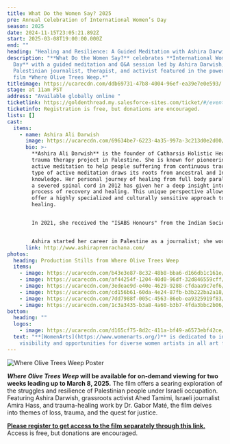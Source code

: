 ```yaml
---
title: What Do the Women Say? 2025
pre: Annual Celebration of International Women’s Day
season: 2025
date: 2024-11-15T23:05:21.892Z
start: 2025-03-08T19:00:00.000Z
end: ""
heading: "Healing and Resilience: A Guided Meditation with Ashira Darwish"
description: "**What Do the Women Say?** celebrates **International Women’s
  Day** with a guided meditation and Q&A session led by Ashira Darwish, a
  Palestinian journalist, therapist, and activist featured in the powerful
  film *Where Olive Trees Weep.*"
titleimage: https://ucarecdn.com/ddb69731-47b8-4004-96ef-ea39e7e0e593/
stage: at 11am PST
address: "Available globally online "
ticketlink: https://goldenthread.my.salesforce-sites.com/ticket/#/events/a0SRh000006rg45MAA
ticketinfo: Registration is free, but donations are encouraged.
lists: []
cast:
  items:
    - name: Ashira Ali Darwish
      image: https://ucarecdn.com/69634be7-6223-4a35-997a-3c213d0e2d00/
      bio: >-
        **Ashira Ali Darwish** is the founder of Catharsis Holistic Healing, a
        trauma therapy project in Palestine. She is known for pioneering Sufi
        active meditation to help people suffering from continuous trauma. This
        type of active meditation draws its roots from ancestral and Indigenous
        knowledge. Her personal journey of healing from full body paralysis with
        a severed spinal cord in 2012 has given her a deep insight into the
        process of recovery and healing. This unique perspective allows her to
        offer a highly specialized and culturally sensitive approach to trauma
        healing.


        In 2021, she received the "ISABS Honours" from the Indian Society for Applied Behavioural Science for her contribution to positive societal transformation through the application of behavioral science principles and practices. 


        Ashira started her career in Palestine as a journalist; she worked for 15 years as TV & Radio journalist and researcher for the BBC, Amnesty International and Human Rights Watch.
      link: http://www.ashirapremrachana.com/
photos:
  heading: Production Stills from Where Olive Trees Weep
  items:
    - image: https://ucarecdn.com/b43e3e87-8c32-48b8-bba6-d166db1c161e/
    - image: https://ucarecdn.com/af44254f-1204-40d0-96df-32d846559cff/
    - image: https://ucarecdn.com/3edeae9d-e40e-4629-9288-cfdaaa9c7ef6/
    - image: https://ucarecdn.com/cd156b61-60da-4e24-87fb-b3b222ba2a18/
    - image: https://ucarecdn.com/7dd7988f-005c-4563-86eb-ea9325919f83/
    - image: https://ucarecdn.com/1c3a3435-b3a8-4a60-b3b7-4fda3bbc2b06/
bottom:
  heading: ""
  logos:
    - image: https://ucarecdn.com/d165cf75-8d2c-411a-bf49-a6573ebf42ce/
  text: "**[W﻿omenArts](https://www.womenarts.org/)** is dedicated to increasing
    visibility and opportunities for diverse women artists in all art forms."
---
```

![Where Olive Trees Weep Poster](https://ucarecdn.com/72aacbf6-01eb-4564-a47d-1a22cd75fe01/)

***Where Olive Trees Weep* will be available for on-demand viewing for two weeks leading up to March 8, 2025.** The film offers a searing exploration of the struggles and resilience of Palestinian people under Israeli occupation. Featuring Ashira Darwish, grassroots activist Ahed Tamimi, Israeli journalist Amira Hass, and trauma-healing work by Dr. Gabor Maté, the film delves into themes of loss, trauma, and the quest for justice.

**[Please register to get access to the film separately through this link.](https://whereolivetreesweep.com/?ref=womensday&affiliate=goldenthreadproductions)**\
A﻿ccess is free, but donations are encouraged.